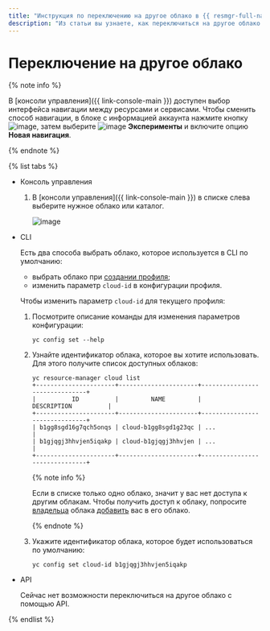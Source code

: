 ```yaml
---
title: "Инструкция по переключению на другое облако в {{ resmgr-full-name }}"
description: "Из статьи вы узнаете, как переключиться на другое облако в {{ resmgr-full-name }}."
---
```


# Переключение на другое облако

{% note info %}

В [консоли управления]({{ link-console-main }}) доступен выбор интерфейса навигации между ресурсами и сервисами. Чтобы сменить способ навигации, в блоке с информацией аккаунта нажмите кнопку ![image](../../../_assets/settings.svg), затем выберите ![image](../../../_assets/experiments.svg) **Эксперименты** и включите опцию **Новая навигация**.

{% endnote %}

{% list tabs %}

- Консоль управления

  1. В [консоли управления]({{ link-console-main }}) в списке слева выберите нужное облако или каталог.

      ![image](../../../_assets/resource-manager/switch-cloud-n-n.png)


- CLI

  Есть два способа выбрать облако, которое используется в CLI по умолчанию:
  * выбрать облако при [создании профиля](../../../cli/operations/profile/profile-create.md);
  * изменить параметр `cloud-id` в конфигурации профиля.

  Чтобы изменить параметр `cloud-id` для текущего профиля:

  1. Посмотрите описание команды для изменения параметров конфигурации:

      ```
      yc config set --help
      ```

  1. Узнайте идентификатор облака, которое вы хотите использовать. Для этого получите список доступных облаков:

      ```
      yc resource-manager cloud list
      +----------------------+----------------------+-------------------------------+
      |          ID          |         NAME         |          DESCRIPTION          |
      +----------------------+----------------------+-------------------------------+
      | b1gg8sgd16g7qch5onqs | cloud-b1gg8sgd1g23qc | ...                           |
      | b1gjqgj3hhvjen5iqakp | cloud-b1gjqgj3hhvjen | ...                           |
      +----------------------+----------------------+-------------------------------+
      ```

      {% note info %}

      Если в списке только одно облако, значит у вас нет доступа к другим облакам. Чтобы получить доступ к облаку, попросите [владельца](../../concepts/resources-hierarchy.md#owner) облака [добавить](../../../iam/operations/users/create.md) вас в его облако.

      {% endnote %}

  1. Укажите идентификатор облака, которое будет использоваться по умолчанию:

      ```
      yc config set cloud-id b1gjqgj3hhvjen5iqakp
      ```

- API

  Сейчас нет возможности переключиться на другое облако с помощью API.

{% endlist %}

